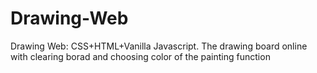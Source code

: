 # Drawing-Web
Drawing Web: CSS+HTML+Vanilla Javascript. The drawing board online with clearing borad and choosing color of the painting function
